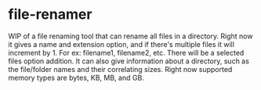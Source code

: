 # file-renamer
WIP of a file renaming tool that can rename all files in a directory. Right now it gives a name and extension option, and if there's multiple files it will increment by 1. For ex: filename1, filename2, etc. There will be a selected files option addition. It can also give information about a directory, such as the file/folder names and their correlating sizes. Right now supported memory types are bytes, KB, MB, and GB.
